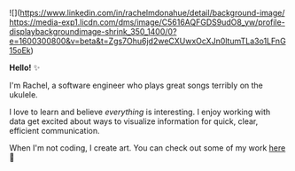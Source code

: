 ![](https://www.linkedin.com/in/rachelmdonahue/detail/background-image/
https://media-exp1.licdn.com/dms/image/C5616AQFGDS9udO8_yw/profile-displaybackgroundimage-shrink_350_1400/0?e=1600300800&v=beta&t=Zgs7Ohu6jd2weCXUwxOcXJn0ltumTLa3o1LFnG15oEk)

**Hello!** :sparkles:

I'm Rachel, a software engineer who plays great songs terribly on the ukulele.  

I love to learn and believe *everything* is interesting. I enjoy working with data get excited about ways to visualize information for quick, clear, efficient communication.

When I'm not coding, I create art.  You can check out some of my work [here](https://www.instagram.com/peepthemoonstudios/?hl=en):crescent_moon:
